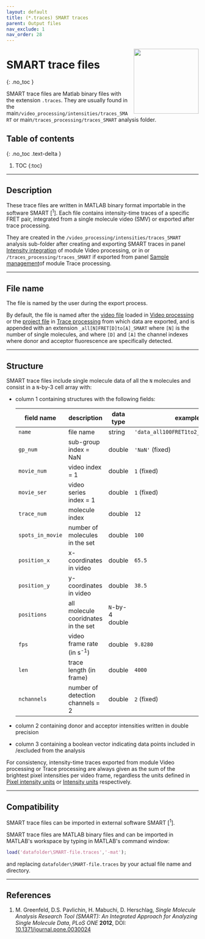 ```yaml
---
layout: default
title: (*.traces) SMART traces
parent: Output files
nav_exclude: 1
nav_order: 28
---
```


<img src="../assets/images/logos/logo-output-files_400px.png" width="170" style="float:right; margin-left: 15px;"/>

# SMART trace files
{: .no_toc }

SMART trace files are Matlab binary files with the extension `.traces`. They are usually found in the main`/video_processing/intensities/traces_SMART` or main`/traces_processing/traces_SMART` analysis folder.

## Table of contents
{: .no_toc .text-delta }

1. TOC
{:toc}


---

## Description

These trace files are written in MATLAB binary format importable in the software SMART [<sup>1</sup>].
Each file contains intensity-time traces of a specific FRET pair, integrated from a single molecule video (SMV) or exported after trace processing.

They are created in the `/video_processing/intensities/traces_SMART` analysis sub-folder after creating and exporting SMART traces in panel 
[Intensity integration](../video-processing/panels/panel-intensity-integration.html#create-and-export-intensity-time-traces) of module Video processing, or in or `/traces_processing/traces_SMART` if exported from panel 
[Sample management](../trace-processing/panels/panel-sample-management.html#export-processed-data)of module Trace processing.


---

## File name

The file is named by the user during the export process.

By default, the file is named after the <u>video file</u> loaded in 
[Video processing](../video-processing/panels/area-visualization.html#load-videoimage-file) or the <u>project file</u> in 
[Trace processing](../trace-processing/panels/area-project-management.html#project-list) from which data are exported, and is appended with an extension `_all[N]FRET[D]to[A]_SMART` where `[N]` is the number of single molecules, and where `[D]` and `[A]` the channel indexes where donor and acceptor fluorescence are specifically detected.


---

## Structure

SMART trace files include single molecule data of all the `N` molecules and consist in a `N`-by-3 cell array with:
* column 1 containing structures with the following fields:

   | field name       | description                          | data type       | example                              |
   | ---------------- | ------------------------------------ | --------------- | ------------------------------------ |
   | `name`           | file name                            | string          | `'data_all100FRET1to2_SMART.traces'` |
   | `gp_num`         | sub-group index = NaN                | double          | `'NaN'` (fixed)                      |
   | `movie_num`      | video index = 1                      | double          | `1` (fixed)                          |
   | `movie_ser`      | video series index = 1               | double          | `1` (fixed)                          |
   | `trace_num`      | molecule index                       | double          | `12`                                 |
   | `spots_in_movie` | number of molecules in the set       | double          | `100`                                |
   | `position_x`     | x-coordinates in video               | double          | `65.5`                               |
   | `position_y`     | y-coordinates in video               | double          | `38.5`                               |
   | `positions`      | all molecule cooridnates in the set  | `N`-by-4 double |                                      |
   | `fps`            | video frame rate (in s<sup>-1</sup>) | double          | `9.8280`                             |
   | `len`            | trace length (in frame)              | double          | `4000`                               |
   | `nchannels`      | number of detection channels = 2     | double          | `2` (fixed)                          |
   
* column 2 containing donor and acceptor intensities written in double precision
* column 3 containing a boolean vector indicating data points included in /excluded from the analysis

For consistency, intensity-time traces exported from module Video processing or Trace processing are always given as the sum of the brightest pixel intensities per video frame, regardless the units defined in
[Pixel intensity units](../video-processing/panels/panel-plot.html#pixel-intensity-units) or 
[Intensity units](../trace-processing/panels/panel-plot.html#intensity-units) respectively.


---

## Compatibility

SMART trace files can be imported in external software SMART [<sup>1</sup>].

SMART trace files are MATLAB binary files and can be imported in MATLAB's workspace by typing in MATLAB's command window:

```matlab
load('datafolder\SMART-file.traces','-mat');
```

and replacing `datafolder\SMART-file.traces` by your actual file name and directory.


---

## References

1. M. Greenfeld, D.S. Pavlichin, H. Mabuchi, D. Herschlag, *Single Molecule Analysis Research Tool (SMART): An Integrated Approach for Analyzing Single Molecule Data*, *PLoS ONE* **2012**, DOI: 
[10.1371/journal.pone.0030024](https://doi.org/10.1371/journal.pone.0030024)
